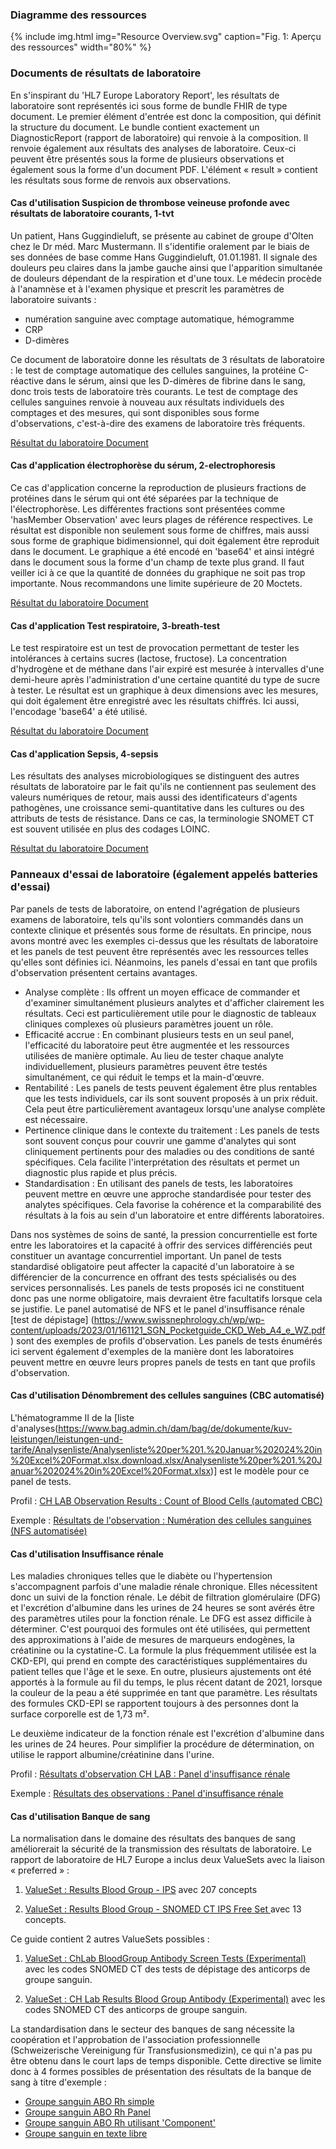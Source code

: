 <!-- markdownlint-disable MD001 MD041 -->

### Diagramme des ressources

{% include img.html img="Resource Overview.svg" caption="Fig. 1: Aperçu des ressources" width="80%" %}

### Documents de résultats de laboratoire

En s'inspirant du 'HL7 Europe Laboratory Report', les résultats de laboratoire sont représentés ici sous forme de bundle FHIR de type document. Le premier élément d'entrée est donc la composition, qui définit la structure du document.
Le bundle contient exactement un DiagnosticReport (rapport de laboratoire) qui renvoie à la composition. Il renvoie également aux résultats des analyses de laboratoire. Ceux-ci peuvent être présentés sous la forme de plusieurs observations et également sous la forme d'un document PDF. L'élément « result » contient les résultats sous forme de renvois aux observations. 

#### Cas d'utilisation Suspicion de thrombose veineuse profonde avec résultats de laboratoire courants, 1-tvt

Un patient, Hans Guggindieluft, se présente au cabinet de groupe d'Olten chez le Dr méd. Marc Mustermann. Il s'identifie oralement par le biais de ses données de base comme Hans Guggindieluft, 01.01.1981. Il signale des douleurs peu claires dans la jambe gauche ainsi que l'apparition simultanée de douleurs dépendant de la respiration et d'une toux. Le médecin procède à l'anamnèse et à l'examen physique et prescrit les paramètres de laboratoire suivants :

* numération sanguine avec comptage automatique, hémogramme
* CRP
* D-dimères
 
Ce document de laboratoire donne les résultats de 3 résultats de laboratoire : le test de comptage automatique des cellules sanguines, la protéine C-réactive dans le sérum, ainsi que les D-dimères de fibrine dans le sang, donc trois tests de laboratoire très courants. Le test de comptage des cellules sanguines renvoie à nouveau aux résultats individuels des comptages et des mesures, qui sont disponibles sous forme d'observations, c'est-à-dire des examens de laboratoire très fréquents.

[Résultat du laboratoire Document](Bundle-LabResultReport-1-tvt.html)

#### Cas d'application électrophorèse du sérum, 2-electrophoresis

Ce cas d'application concerne la reproduction de plusieurs fractions de protéines dans le sérum qui ont été séparées par la technique de l'électrophorèse. Les différentes fractions sont présentées comme 'hasMember Observation' avec leurs plages de référence respectives. Le résultat est disponible non seulement sous forme de chiffres, mais aussi sous forme de graphique bidimensionnel, qui doit également être reproduit dans le document. Le graphique a été encodé en 'base64' et ainsi intégré dans le document sous la forme d'un champ de texte plus grand. Il faut veiller ici à ce que la quantité de données du graphique ne soit pas trop importante. Nous recommandons une limite supérieure de 20 Moctets. 

[Résultat du laboratoire Document](Bundle-LabResultReport-2-electrophoresis.html)

#### Cas d'application Test respiratoire, 3-breath-test

Le test respiratoire est un test de provocation permettant de tester les intolérances à certains sucres (lactose, fructose). La concentration d'hydrogène et de méthane dans l'air expiré est mesurée à intervalles d'une demi-heure après l'administration d'une certaine quantité du type de sucre à tester. Le résultat est un graphique à deux dimensions avec les mesures, qui doit également être enregistré avec les résultats chiffrés. Ici aussi, l'encodage 'base64' a été utilisé.

[Résultat du laboratoire Document](Bundle-LabResultReport-3-breath-test.html)

#### Cas d'application Sepsis, 4-sepsis

Les résultats des analyses microbiologiques se distinguent des autres résultats de laboratoire par le fait qu'ils ne contiennent pas seulement des valeurs numériques de retour, mais aussi des identificateurs d'agents pathogènes, une croissance semi-quantitative dans les cultures ou des attributs de tests de résistance. Dans ce cas, la terminologie SNOMET CT est souvent utilisée en plus des codages LOINC.

[Résultat du laboratoire Document](Bundle-LabResultReport-4-sepsis.html)

### Panneaux d'essai de laboratoire (également appelés batteries d'essai)

Par panels de tests de laboratoire, on entend l'agrégation de plusieurs examens de laboratoire, tels qu'ils sont volontiers commandés dans un contexte clinique et présentés sous forme de résultats. En principe, nous avons montré avec les exemples ci-dessus que les résultats de laboratoire et les panels de test peuvent être représentés avec les ressources telles qu'elles sont définies ici. Néanmoins, les panels d'essai en tant que profils d'observation présentent certains avantages.

* Analyse complète : Ils offrent un moyen efficace de commander et d'examiner simultanément plusieurs analytes et d'afficher clairement les résultats. Ceci est particulièrement utile pour le diagnostic de tableaux cliniques complexes où plusieurs paramètres jouent un rôle.
* Efficacité accrue : En combinant plusieurs tests en un seul panel, l'efficacité du laboratoire peut être augmentée et les ressources utilisées de manière optimale. Au lieu de tester chaque analyte individuellement, plusieurs paramètres peuvent être testés simultanément, ce qui réduit le temps et la main-d'œuvre.
* Rentabilité : Les panels de tests peuvent également être plus rentables que les tests individuels, car ils sont souvent proposés à un prix réduit. Cela peut être particulièrement avantageux lorsqu'une analyse complète est nécessaire.
* Pertinence clinique dans le contexte du traitement : Les panels de tests sont souvent conçus pour couvrir une gamme d'analytes qui sont cliniquement pertinents pour des maladies ou des conditions de santé spécifiques. Cela facilite l'interprétation des résultats et permet un diagnostic plus rapide et plus précis.
* Standardisation : En utilisant des panels de tests, les laboratoires peuvent mettre en œuvre une approche standardisée pour tester des analytes spécifiques. Cela favorise la cohérence et la comparabilité des résultats à la fois au sein d'un laboratoire et entre différents laboratoires.

Dans nos systèmes de soins de santé, la pression concurrentielle est forte entre les laboratoires et la capacité à offrir des services différenciés peut constituer un avantage concurrentiel important. Un panel de tests standardisé obligatoire peut affecter la capacité d'un laboratoire à se différencier de la concurrence en offrant des tests spécialisés ou des services personnalisés. Les panels de tests proposés ici ne constituent donc pas une norme obligatoire, mais devraient être facultatifs lorsque cela se justifie. Le panel automatisé de NFS et le panel d'insuffisance rénale [test de dépistage] (https://www.swissnephrology.ch/wp/wp-content/uploads/2023/01/161121_SGN_Pocketguide_CKD_Web_A4_e_WZ.pdf) sont des exemples de profils d'observation.
Les panels de tests énumérés ici servent également d'exemples de la manière dont les laboratoires peuvent mettre en œuvre leurs propres panels de tests en tant que profils d'observation.

#### Cas d'utilisation Dénombrement des cellules sanguines (CBC automatisé)

L'hématogramme II de la [liste d'analyses(https://www.bag.admin.ch/dam/bag/de/dokumente/kuv-leistungen/leistungen-und-tarife/Analysenliste/Analysenliste%20per%201.%20Januar%202024%20in%20Excel%20Format.xlsx.download.xlsx/Analysenliste%20per%201.%20Januar%202024%20in%20Excel%20Format.xlsx)] est le modèle pour ce panel de tests. 

Profil : [CH LAB Observation Results : Count of Blood Cells (automated CBC)](StructureDefinition-ch-lab-observation-cbc-panel.html)

Exemple : [Résultats de l'observation : Numération des cellules sanguines (NFS automatisée)](Observation-ExampleObservationCBCPanel.html)

#### Cas d'utilisation Insuffisance rénale

Les maladies chroniques telles que le diabète ou l'hypertension s'accompagnent parfois d'une maladie rénale chronique. Elles nécessitent donc un suivi de la fonction rénale. Le débit de filtration glomérulaire (DFG) et l'excrétion d'albumine dans les urines de 24 heures se sont avérés être des paramètres utiles pour la fonction rénale. Le DFG est assez difficile à déterminer. C'est pourquoi des formules ont été utilisées, qui permettent des approximations à l'aide de mesures de marqueurs endogènes, la créatinine ou la cystatine-C. La formule la plus fréquemment utilisée est la CKD-EPI, qui prend en compte des caractéristiques supplémentaires du patient telles que l'âge et le sexe. En outre, plusieurs ajustements ont été apportés à la formule au fil du temps, le plus récent datant de 2021, lorsque la couleur de la peau a été supprimée en tant que paramètre. Les résultats des formules CKD-EPI se rapportent toujours à des personnes dont la surface corporelle est de 1,73 m².

Le deuxième indicateur de la fonction rénale est l'excrétion d'albumine dans les urines de 24 heures. Pour simplifier la procédure de détermination, on utilise le rapport albumine/créatinine dans l'urine.

Profil : [Résultats d'observation CH LAB : Panel d'insuffisance rénale](StructureDefinition-ch-lab-observation-renal-insufficiency-panel.html)

Exemple : [Résultats des observations : Panel d'insuffisance rénale](Observation-ObservationRenalInsufficiencyPanel.html)

#### Cas d'utilisation Banque de sang

La normalisation dans le domaine des résultats des banques de sang améliorerait la sécurité de la transmission des résultats de laboratoire. Le rapport de laboratoire de HL7 Europe a inclus deux ValueSets avec la liaison « preferred » :

1. [ValueSet : Results Blood Group - IPS](http://hl7.org/fhir/uv/ips/ValueSet/results-blood-group-uv-ips) avec 207 concepts

2. [ValueSet : Results Blood Group - SNOMED CT IPS Free Set ](http://hl7.org/fhir/uv/ips/ValueSet/results-blood-group-snomed-ct-ips-free-set) avec 13 concepts.

Ce guide contient 2 autres ValueSets possibles :

1. [ValueSet : ChLab BloodGroup Antibody Screen Tests (Experimental)](ValueSet-ch-lab-bloodgroup-antibody-screen.html) avec les codes SNOMED CT des tests de dépistage des anticorps de groupe sanguin.

2. [ValueSet : CH Lab Results Blood Group Antibody (Experimental)](ValueSet-ch-lab-bloodgroup-antibody-vs.html) avec les codes SNOMED CT des anticorps de groupe sanguin.

La standardisation dans le secteur des banques de sang nécessite la coopération et l'approbation de l'association professionnelle (Schweizerische Vereinigung für Transfusionsmedizin), ce qui n'a pas pu être obtenu dans le court laps de temps disponible. Cette directive se limite donc à 4 formes possibles de présentation des résultats de la banque de sang à titre d'exemple : 

* [Groupe sanguin ABO Rh simple](Observation-BloodGroupSimple.html)
* [Groupe sanguin ABO Rh Panel](Observation-BloodGroupPanel.html)
* [Groupe sanguin ABO Rh utilisant 'Component'](Observation-BloodGroupComponent.html)
* [Groupe sanguin en texte libre](Observation-BloodGroupFreeText.html)